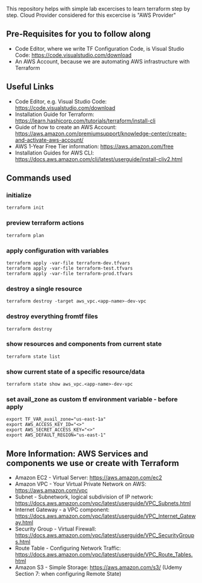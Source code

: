 This repository helps with simple lab excercises to learn terraform step by step. 
Cloud Provider considered for this excercise is "AWS Provider"


## Pre-Requisites for you to follow along
- Code Editor, where we write TF Configuration Code, is Visual Studio Code: https://code.visualstudio.com/download
- An AWS Account, because we are automating AWS infrastructure with Terraform


## Useful Links
- Code Editor, e.g. Visual Studio Code: https://code.visualstudio.com/download
- Installation Guide for Terraform: https://learn.hashicorp.com/tutorials/terraform/install-cli
- Guide of how to create an AWS Account: https://aws.amazon.com/premiumsupport/knowledge-center/create-and-activate-aws-account/
- AWS 1-Year Free Tier information: https://aws.amazon.com/free
- Installation Guides for AWS CLI: https://docs.aws.amazon.com/cli/latest/userguide/install-cliv2.html 


## Commands used 

### initialize

    terraform init

### preview terraform actions

    terraform plan

### apply configuration with variables

    terraform apply -var-file terraform-dev.tfvars
    terraform apply -var-file terraform-test.tfvars
    terraform apply -var-file terraform-prod.tfvars

### destroy a single resource

    terraform destroy -target aws_vpc.<app-name>-dev-vpc  

### destroy everything fromtf files

    terraform destroy

### show resources and components from current state

    terraform state list

### show current state of a specific resource/data

    terraform state show aws_vpc.<app-name>-dev-vpc    

### set avail_zone as custom tf environment variable - before apply

    export TF_VAR_avail_zone="us-east-1a"
    export AWS_ACCESS_KEY_ID="<>"
    export AWS_SECRET_ACCESS_KEY="<>"
    export AWS_DEFAULT_REGION="us-east-1"


## More Information: AWS Services and components we use or create with Terraform
- Amazon EC2 - Virtual Server: https://aws.amazon.com/ec2
- Amazon VPC - Your Virtual Private Network on AWS: https://aws.amazon.com/vpc
- Subnet - Subnetwork, logical subdivision of IP network: https://docs.aws.amazon.com/vpc/latest/userguide/VPC_Subnets.html
- Internet Gateway - a VPC component: https://docs.aws.amazon.com/vpc/latest/userguide/VPC_Internet_Gateway.html
- Security Group - Virtual Firewall: https://docs.aws.amazon.com/vpc/latest/userguide/VPC_SecurityGroups.html
- Route Table - Configuring Network Traffic: https://docs.aws.amazon.com/vpc/latest/userguide/VPC_Route_Tables.html
- Amazon S3  - Simple Storage: https://aws.amazon.com/s3/ (Udemy Section 7: when configuring Remote State)
